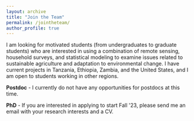 ```yaml
---
layout: archive
title: "Join the Team"
permalink: /jointheteam/
author_profile: true
---
```


I am looking for motivated students (from undergraduates to graduate students) who are interested in using a combination of remote sensing, household surveys, and statistical modeling to examine issues related to sustainable agriculture and adaptation to environmental change. I have current projects in Tanzania, Ethiopia, Zambia, and the United States, and I am open to students working in other regions. 

__Postdoc__ - I currently do not have any opportunities for postdocs at this time.

__PhD__ -  If you are interested in applying to start Fall '23, please send me an email with your research interests and a CV.


